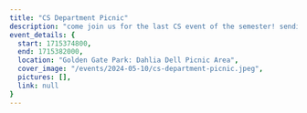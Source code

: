 ```yaml
---
title: "CS Department Picnic"
description: "come join us for the last CS event of the semester! sending off the grads, Chipotle, and fun in the park on a sunny SF day :)"
event_details: {
  start: 1715374800,
  end: 1715382000,
  location: "Golden Gate Park: Dahlia Dell Picnic Area",
  cover_image: "/events/2024-05-10/cs-department-picnic.jpeg",
  pictures: [],
  link: null
}
---
```


